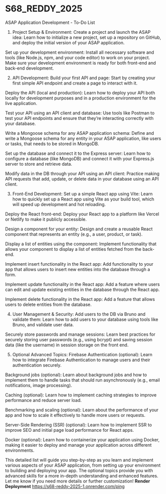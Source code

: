 ﻿# S68_REDDY_2025

ASAP Application Development - To-Do List
1. Project Setup & Environment:
Create a project and launch the ASAP idea:
Learn how to initialize a new project, set up a repository on GitHub, and deploy the initial version of your ASAP application.

Set up your development environment:
Install all necessary software and tools (like Node.js, npm, and your code editor) to work on your project. Make sure your development environment is ready for both front-end and back-end development.

2. API Development:
Build your first API and page:
Start by creating your first simple API endpoint and create a page to interact with it.

Deploy the API (local and production):
Learn how to deploy your API both locally for development purposes and in a production environment for the live application.

Test your API using an API client and database:
Use tools like Postman to test your API endpoints and ensure that they’re interacting correctly with your database.

Write a Mongoose schema for any ASAP application schema:
Define and write a Mongoose schema for any entity in your ASAP application, like users or tasks, that needs to be stored in MongoDB.

Set up the database and connect it to the Express server:
Learn how to configure a database (like MongoDB) and connect it with your Express.js server to store and retrieve data.

Modify data in the DB through your API using an API client:
Practice making API requests that add, update, or delete data in your database using an API client.

3. Front-End Development:
Set up a simple React app using Vite:
Learn how to quickly set up a React app using Vite as your build tool, which will speed up development and hot reloading.

Deploy the React front-end:
Deploy your React app to a platform like Vercel or Netlify to make it publicly accessible.

Design a component for your entity:
Design and create a reusable React component that represents an entity (e.g., a user, product, or task).

Display a list of entities using the component:
Implement functionality that allows your component to display a list of entities fetched from the back-end.

Implement insert functionality in the React app:
Add functionality to your app that allows users to insert new entities into the database through a form.

Implement update functionality in the React app:
Add a feature where users can edit and update existing entities in the database through the React app.

Implement delete functionality in the React app:
Add a feature that allows users to delete entities from the database.

4. User Management & Security:
Add users to the DB via Bruno and validate them:
Learn how to add users to your database using tools like Bruno, and validate user data.

Securely store passwords and manage sessions:
Learn best practices for securely storing user passwords (e.g., using bcrypt) and saving session data (like the username) in session storage on the front end.

5. Optional Advanced Topics:
Firebase Authentication (optional):
Learn how to integrate Firebase Authentication to manage users and their authentication securely.

Background jobs (optional):
Learn about background jobs and how to implement them to handle tasks that should run asynchronously (e.g., email notifications, image processing).

Caching (optional):
Learn how to implement caching strategies to improve performance and reduce server load.

Benchmarking and scaling (optional):
Learn about the performance of your app and how to scale it effectively to handle more users or requests.

Server-Side Rendering (SSR) (optional):
Learn how to implement SSR to improve SEO and initial page load performance for React apps.

Docker (optional):
Learn how to containerize your application using Docker, making it easier to deploy and manage your application across different environments.

This detailed list will guide you step-by-step as you learn and implement various aspects of your ASAP application, from setting up your environment to building and deploying your app. The optional topics provide you with advanced skills for a more in-depth understanding and enhanced features. Let me know if you need more details or further customization!
**Render Deployment** https://s68-reddy-2025-1.onrender.com/ping

